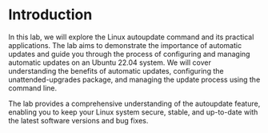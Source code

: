 # Introduction

In this lab, we will explore the Linux autoupdate command and its practical applications. The lab aims to demonstrate the importance of automatic updates and guide you through the process of configuring and managing automatic updates on an Ubuntu 22.04 system. We will cover understanding the benefits of automatic updates, configuring the unattended-upgrades package, and managing the update process using the command line.

The lab provides a comprehensive understanding of the autoupdate feature, enabling you to keep your Linux system secure, stable, and up-to-date with the latest software versions and bug fixes.
